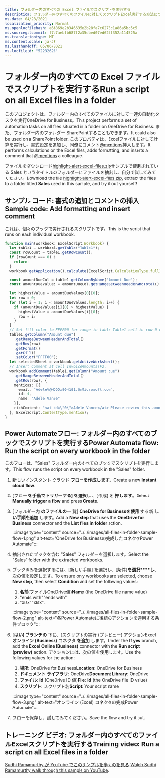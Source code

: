 ```yaml
---
title: フォルダー内のすべての Excel ファイルでスクリプトを実行する
description: フォルダー内のすべてのファイルに対してスクリプトExcel実行する方法について説明OneDrive for Business。
ms.date: 04/28/2021
localization_priority: Normal
ms.openlocfilehash: a6b869e2b346635e2b28fa7c6273c1a86a5bc5c5
ms.sourcegitcommit: f7a7aebfb687f2a35dbed07ed62ff352a114525a
ms.translationtype: MT
ms.contentlocale: ja-JP
ms.lasthandoff: 05/06/2021
ms.locfileid: "52232628"
---
```

# <a name="run-a-script-on-all-excel-files-in-a-folder"></a><span data-ttu-id="dd681-103">フォルダー内のすべての Excel ファイルでスクリプトを実行する</span><span class="sxs-lookup"><span data-stu-id="dd681-103">Run a script on all Excel files in a folder</span></span>

<span data-ttu-id="dd681-104">このプロジェクトは、フォルダー内のすべてのファイルに対して一連の自動化タスクを実行OneDrive for Business。</span><span class="sxs-lookup"><span data-stu-id="dd681-104">This project performs a set of automation tasks on all files situated in a folder on OneDrive for Business.</span></span> <span data-ttu-id="dd681-105">また、フォルダー内のフォルダー SharePointすることもできます。</span><span class="sxs-lookup"><span data-stu-id="dd681-105">It could also be used on a SharePoint folder.</span></span>
<span data-ttu-id="dd681-106">このプロパティは、Excelファイルに対して計算を実行し、書式設定を追加し、同僚にコメント[@mentions](https://support.microsoft.com/office/90701709-5dc1-41c7-aa48-b01d4a46e8c7)挿入します。</span><span class="sxs-lookup"><span data-stu-id="dd681-106">It performs calculations on the Excel files, adds formatting, and inserts a comment that [@mentions](https://support.microsoft.com/office/90701709-5dc1-41c7-aa48-b01d4a46e8c7) a colleague.</span></span>

<span data-ttu-id="dd681-107">ファイルをダウンロード<a href="https://github.com/OfficeDev/office-scripts-docs/blob/master/docs/resources/samples/highlight-alert-excel-files.zip?raw=true">highlight-alert-excel-files.zip</a>サンプルで使用されている Sales というタイトルのフォルダーにファイルを抽出し、自分で試してみてください。</span><span class="sxs-lookup"><span data-stu-id="dd681-107">Download the file <a href="https://github.com/OfficeDev/office-scripts-docs/blob/master/docs/resources/samples/highlight-alert-excel-files.zip?raw=true">highlight-alert-excel-files.zip</a>, extract the files to a folder titled **Sales** used in this sample, and try it out yourself!</span></span>

## <a name="sample-code-add-formatting-and-insert-comment"></a><span data-ttu-id="dd681-108">サンプル コード: 書式の追加とコメントの挿入</span><span class="sxs-lookup"><span data-stu-id="dd681-108">Sample code: Add formatting and insert comment</span></span>

<span data-ttu-id="dd681-109">これは、個々のブックで実行されるスクリプトです。</span><span class="sxs-lookup"><span data-stu-id="dd681-109">This is the script that runs on each individual workbook.</span></span>

```TypeScript
function main(workbook: ExcelScript.Workbook) {
  let table1 = workbook.getTable("Table1");
  const rowCount = table1.getRowCount();
  if (rowCount === 0) {
    return;
  }
  workbook.getApplication().calculate(ExcelScript.CalculationType.full);

  const amountDueCol = table1.getColumnByName('Amount Due');
  const amountDueValues = amountDueCol.getRangeBetweenHeaderAndTotal().getValues();

  let highestValue = amountDueValues[0][0];
  let row = 0;
  for (let i = 1; i < amountDueValues.length; i++) {
    if (amountDueValues[i][0] > highestValue) {
      highestValue = amountDueValues[i][0];
      row = i;
    }
  }
  // Set fill color to FFFF00 for range in table Table1 cell in row 0 on column "Amount due".
  table1.getColumn("Amount due")
    .getRangeBetweenHeaderAndTotal()
    .getRow(row)
    .getFormat()
    .getFill()
    .setColor("FFFF00");
  let selectedSheet = workbook.getActiveWorksheet();
  // Insert comment at cell InvoiceAmounts!F2.
  workbook.addComment(table1.getColumn("Amount due")
    .getRangeBetweenHeaderAndTotal()
    .getRow(row), {
    mentions: [{
      email: "AdeleV@M365x904181.OnMicrosoft.com",
      id: 0,
      name: "Adele Vance"
    }],
    richContent: "<at id=\"0\">Adele Vance</at> Please review this amount"
  }, ExcelScript.ContentType.mention);
}
```

## <a name="power-automate-flow-run-the-script-on-every-workbook-in-the-folder"></a><span data-ttu-id="dd681-110">Power Automateフロー: フォルダー内のすべてのブックでスクリプトを実行する</span><span class="sxs-lookup"><span data-stu-id="dd681-110">Power Automate flow: Run the script on every workbook in the folder</span></span>

<span data-ttu-id="dd681-111">このフローは、"Sales" フォルダー内のすべてのブックでスクリプトを実行します。</span><span class="sxs-lookup"><span data-stu-id="dd681-111">This flow runs the script on every workbook in the "Sales" folder.</span></span>

1. <span data-ttu-id="dd681-112">新しいインスタント クラウド **フローを作成します**。</span><span class="sxs-lookup"><span data-stu-id="dd681-112">Create a new **Instant cloud flow**.</span></span>
1. <span data-ttu-id="dd681-113">[フロー **を手動でトリガーする] を選択し** 、[作成] を **押します**。</span><span class="sxs-lookup"><span data-stu-id="dd681-113">Select **Manually trigger a flow** and press **Create**.</span></span>
1. <span data-ttu-id="dd681-114">[フォルダー内 **のファイルの一** 覧] **OneDrive for Businessを使用** する新 **しい手順を追加** します。</span><span class="sxs-lookup"><span data-stu-id="dd681-114">Add a **New step** that uses the **OneDrive for Business** connector and the **List files in folder** action.</span></span>

    :::image type="content" source="../../images/all-files-in-folder-sample-flow-1.png" alt-text="OneDrive for Businessの完成したコネクタPower Automate":::
1. <span data-ttu-id="dd681-116">抽出されたブックを含む "Sales" フォルダーを選択します。</span><span class="sxs-lookup"><span data-stu-id="dd681-116">Select the "Sales" folder with the extracted workbooks.</span></span>
1. <span data-ttu-id="dd681-117">ブックのみを選択するには、[新しい手順] を選択し、[条件]**を選択\*\*\*\*し**、次の値を設定します。</span><span class="sxs-lookup"><span data-stu-id="dd681-117">To ensure only workbooks are selected, choose **New step**, then select **Condition** and set the following values:</span></span>
    1. <span data-ttu-id="dd681-118">**名前**(ファイルOneDrive値)</span><span class="sxs-lookup"><span data-stu-id="dd681-118">**Name** (the OneDrive file name value)</span></span>
    1. <span data-ttu-id="dd681-119">"ends with"</span><span class="sxs-lookup"><span data-stu-id="dd681-119">"ends with"</span></span>
    1. <span data-ttu-id="dd681-120">"xlsx"</span><span class="sxs-lookup"><span data-stu-id="dd681-120">"xlsx".</span></span>

    :::image type="content" source="../../images/all-files-in-folder-sample-flow-2.png" alt-text="各Power Automateに後続のアクションを適用する条件ブロック":::
1. <span data-ttu-id="dd681-122">[**はい] ブランチの** 下に、[スクリプトの実行 (プレビュー) アクションExcel **オンライン (Business)** コネクタ **を追加** します。</span><span class="sxs-lookup"><span data-stu-id="dd681-122">Under the **If yes** branch, add the **Excel Online (Business)** connector with the **Run script (preview)** action.</span></span> <span data-ttu-id="dd681-123">アクションには、次の値を使用します。</span><span class="sxs-lookup"><span data-stu-id="dd681-123">Use the following values for the action:</span></span>
    1. <span data-ttu-id="dd681-124">**場所**: OneDrive for Business</span><span class="sxs-lookup"><span data-stu-id="dd681-124">**Location**: OneDrive for Business</span></span>
    1. <span data-ttu-id="dd681-125">**ドキュメント ライブラリ**: OneDrive</span><span class="sxs-lookup"><span data-stu-id="dd681-125">**Document Library**: OneDrive</span></span>
    1. <span data-ttu-id="dd681-126">**ファイル**: **Id** (OneDrive ID 値)</span><span class="sxs-lookup"><span data-stu-id="dd681-126">**File**: **Id** (the OneDrive file ID value)</span></span>
    1. <span data-ttu-id="dd681-127">**スクリプト**: スクリプト名</span><span class="sxs-lookup"><span data-stu-id="dd681-127">**Script**: Your script name</span></span>

    :::image type="content" source="../../images/all-files-in-folder-sample-flow-3.png" alt-text="オンライン (Excel) コネクタの完成Power Automate":::
1. <span data-ttu-id="dd681-129">フローを保存し、試してみてください。</span><span class="sxs-lookup"><span data-stu-id="dd681-129">Save the flow and try it out.</span></span>

## <a name="training-video-run-a-script-on-all-excel-files-in-a-folder"></a><span data-ttu-id="dd681-130">トレーニング ビデオ: フォルダー内のすべてのファイルExcelスクリプトを実行する</span><span class="sxs-lookup"><span data-stu-id="dd681-130">Training video: Run a script on all Excel files in a folder</span></span>

<span data-ttu-id="dd681-131">[Sudhi Ramamurthy が YouTube でこのサンプルを歩くのを見る](https://youtu.be/xMg711o7k6w).</span><span class="sxs-lookup"><span data-stu-id="dd681-131">[Watch Sudhi Ramamurthy walk through this sample on YouTube](https://youtu.be/xMg711o7k6w).</span></span>
